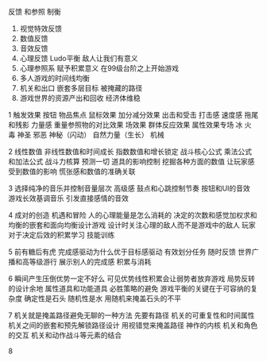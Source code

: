反馈 和参照 制衡 
1. 视觉特效反馈
2. 数值反馈
3. 音效反馈
4. 心理反馈 Ludo平衡 敌人让我们有意义
5. 心理参照系 赋予积累意义 在99级台阶之上开始游戏
6. 多人游戏的时间线均衡
7. 机关和出口 嵌套多层目标 被掩藏的路径
8. 游戏世界的资源产出和回收 经济体维稳



1
触发效果 按钮 物品焦点
鼠标效果
加分减分效果
出击和受击
打击感
速度感 拖尾和残影
力量感 重量参照物的对比效果
场效果 群体反应效果
属性效果专场 冰 火 毒 神圣 邪恶 神秘（闪动） 自然力量（生长） 机械 

2
线性数值
非线性数值和时间成长
指数数值和增长锁定
战斗核心公式 乘法公式和加法公式
战斗力核算 预测一切
道具的影响控制 挖掘各种方面的数值
让玩家感受到数值的影响 慌张感和数值的准确关联


3
选择纯净的音乐并控制音量层次
高级感 鼓点和心跳控制节奏
按钮和UI的音效
游戏长效基调音乐 
引发直接感情的音效

4
成对的创造 机遇和冒险
人的心理能量是怎么消耗的 决定的次数和感觉加权求和
均衡的嵌套和面向均衡设计游戏
设计时关注心理的敌人而不是游戏中的敌人 
玩家对于决定后效的积累学习 技能训练


5
前有糖后有虎 完成感驱动为什么优于目标感驱动
有效划分任务 随时反馈 
世界广播和高等级游行 展示别人的完成感
积累与消耗

6
瞬间产生压倒优势一定不好么 可见优势线性积累会让弱势者放弃游戏
局势反转的设计余地 属性道具和功能道具
必胜策略的避免 游戏平衡的关键在于可容纳的复杂度 
确定性是石头 随机性是水 用随机来掩盖石头的不平


7
机关就是掩盖路径避免无聊的一种方法 先要有路径
机关的可重复性和时间属性
机关之间的嵌套和预先解锁路径设计
用视错觉来掩盖路径 神作的内核
机关和角色的交互
机关和动作战斗等元素的结合


8






